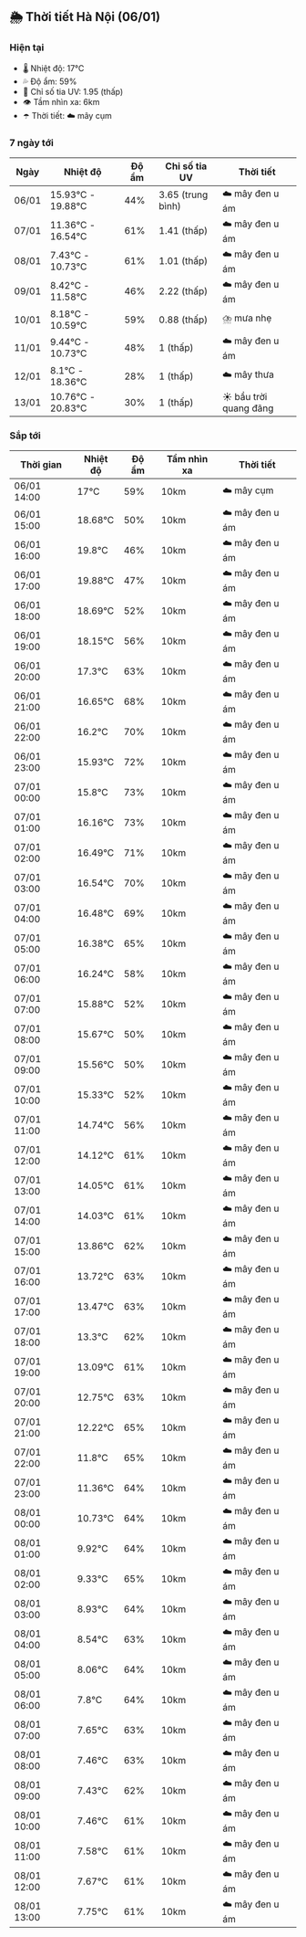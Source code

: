 ## 🌦️ Thời tiết Hà Nội (06/01)

### Hiện tại

- 🌡️ Nhiệt độ: 17℃
- 💦 Độ ẩm: 59%
- 🌟 Chỉ số tia UV: 1.95 (thấp)
- 👁️ Tầm nhìn xa: 6km
- ☂️ Thời tiết: ☁️ mây cụm

### 7 ngày tới

| Ngày | Nhiệt độ | Độ ẩm | Chỉ số tia UV | Thời tiết |
| --- | --- | --- | --- | --- |
| 06/01 | 15.93℃ - 19.88℃ | 44% | 3.65 (trung bình) | ☁️ mây đen u ám |
| 07/01 | 11.36℃ - 16.54℃ | 61% | 1.41 (thấp) | ☁️ mây đen u ám |
| 08/01 | 7.43℃ - 10.73℃ | 61% | 1.01 (thấp) | ☁️ mây đen u ám |
| 09/01 | 8.42℃ - 11.58℃ | 46% | 2.22 (thấp) | ☁️ mây đen u ám |
| 10/01 | 8.18℃ - 10.59℃ | 59% | 0.88 (thấp) | ⛈️ mưa nhẹ |
| 11/01 | 9.44℃ - 10.73℃ | 48% | 1 (thấp) | ☁️ mây đen u ám |
| 12/01 | 8.1℃ - 18.36℃ | 28% | 1 (thấp) | ☁️ mây thưa |
| 13/01 | 10.76℃ - 20.83℃ | 30% | 1 (thấp) | ☀️ bầu trời quang đãng |

### Sắp tới

| Thời gian | Nhiệt độ | Độ ẩm | Tầm nhìn xa | Thời tiết |
| --- | --- | --- | --- | --- |
| 06/01 14:00 | 17℃ | 59% | 10km | ☁️ mây cụm |
| 06/01 15:00 | 18.68℃ | 50% | 10km | ☁️ mây đen u ám |
| 06/01 16:00 | 19.8℃ | 46% | 10km | ☁️ mây đen u ám |
| 06/01 17:00 | 19.88℃ | 47% | 10km | ☁️ mây đen u ám |
| 06/01 18:00 | 18.69℃ | 52% | 10km | ☁️ mây đen u ám |
| 06/01 19:00 | 18.15℃ | 56% | 10km | ☁️ mây đen u ám |
| 06/01 20:00 | 17.3℃ | 63% | 10km | ☁️ mây đen u ám |
| 06/01 21:00 | 16.65℃ | 68% | 10km | ☁️ mây đen u ám |
| 06/01 22:00 | 16.2℃ | 70% | 10km | ☁️ mây đen u ám |
| 06/01 23:00 | 15.93℃ | 72% | 10km | ☁️ mây đen u ám |
| 07/01 00:00 | 15.8℃ | 73% | 10km | ☁️ mây đen u ám |
| 07/01 01:00 | 16.16℃ | 73% | 10km | ☁️ mây đen u ám |
| 07/01 02:00 | 16.49℃ | 71% | 10km | ☁️ mây đen u ám |
| 07/01 03:00 | 16.54℃ | 70% | 10km | ☁️ mây đen u ám |
| 07/01 04:00 | 16.48℃ | 69% | 10km | ☁️ mây đen u ám |
| 07/01 05:00 | 16.38℃ | 65% | 10km | ☁️ mây đen u ám |
| 07/01 06:00 | 16.24℃ | 58% | 10km | ☁️ mây đen u ám |
| 07/01 07:00 | 15.88℃ | 52% | 10km | ☁️ mây đen u ám |
| 07/01 08:00 | 15.67℃ | 50% | 10km | ☁️ mây đen u ám |
| 07/01 09:00 | 15.56℃ | 50% | 10km | ☁️ mây đen u ám |
| 07/01 10:00 | 15.33℃ | 52% | 10km | ☁️ mây đen u ám |
| 07/01 11:00 | 14.74℃ | 56% | 10km | ☁️ mây đen u ám |
| 07/01 12:00 | 14.12℃ | 61% | 10km | ☁️ mây đen u ám |
| 07/01 13:00 | 14.05℃ | 61% | 10km | ☁️ mây đen u ám |
| 07/01 14:00 | 14.03℃ | 61% | 10km | ☁️ mây đen u ám |
| 07/01 15:00 | 13.86℃ | 62% | 10km | ☁️ mây đen u ám |
| 07/01 16:00 | 13.72℃ | 63% | 10km | ☁️ mây đen u ám |
| 07/01 17:00 | 13.47℃ | 63% | 10km | ☁️ mây đen u ám |
| 07/01 18:00 | 13.3℃ | 62% | 10km | ☁️ mây đen u ám |
| 07/01 19:00 | 13.09℃ | 61% | 10km | ☁️ mây đen u ám |
| 07/01 20:00 | 12.75℃ | 63% | 10km | ☁️ mây đen u ám |
| 07/01 21:00 | 12.22℃ | 65% | 10km | ☁️ mây đen u ám |
| 07/01 22:00 | 11.8℃ | 65% | 10km | ☁️ mây đen u ám |
| 07/01 23:00 | 11.36℃ | 64% | 10km | ☁️ mây đen u ám |
| 08/01 00:00 | 10.73℃ | 64% | 10km | ☁️ mây đen u ám |
| 08/01 01:00 | 9.92℃ | 64% | 10km | ☁️ mây đen u ám |
| 08/01 02:00 | 9.33℃ | 65% | 10km | ☁️ mây đen u ám |
| 08/01 03:00 | 8.93℃ | 64% | 10km | ☁️ mây đen u ám |
| 08/01 04:00 | 8.54℃ | 63% | 10km | ☁️ mây đen u ám |
| 08/01 05:00 | 8.06℃ | 64% | 10km | ☁️ mây đen u ám |
| 08/01 06:00 | 7.8℃ | 64% | 10km | ☁️ mây đen u ám |
| 08/01 07:00 | 7.65℃ | 63% | 10km | ☁️ mây đen u ám |
| 08/01 08:00 | 7.46℃ | 63% | 10km | ☁️ mây đen u ám |
| 08/01 09:00 | 7.43℃ | 62% | 10km | ☁️ mây đen u ám |
| 08/01 10:00 | 7.46℃ | 61% | 10km | ☁️ mây đen u ám |
| 08/01 11:00 | 7.58℃ | 61% | 10km | ☁️ mây đen u ám |
| 08/01 12:00 | 7.67℃ | 61% | 10km | ☁️ mây đen u ám |
| 08/01 13:00 | 7.75℃ | 61% | 10km | ☁️ mây đen u ám |

